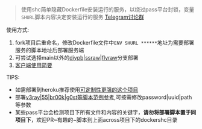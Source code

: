 > 使用shc简单隐藏Dockerfile安装运行的服务，以绕过pass平台封锁，变量`SHURL`脚本内容决定安装运行的服务  [Telegram讨论群](https://t.me/starts_sh_group)   
  
使用方式:  
1. fork项目后重命名，修改Dockerfile文件中`ENV SHURL ******`地址为需要部署服务的脚本地址后部署服务端  
2. 可尝试选择main以外的[diypb](https://github.com/mixool/dockershc/tree/diypb)|[ssraw](https://github.com/mixool/dockershc/tree/ssraw)|[flyraw](https://github.com/mixool/dockershc/tree/flyraw)分支部署  
3. [客户端使用简要](https://github.com/mixool/heroku#%E5%AE%A2%E6%88%B7%E7%AB%AF%E4%BD%BF%E7%94%A8%E7%AE%80%E8%A6%81)  
  
TIPS:  
* 如需部署到heroku推荐使用[可定制性更强的这个项目](https://github.com/mixool/kuhero)  
* 部署[v3ray|55|br00k|g0st等脚本范例参考](https://github.com/mixool/across/tree/master/dockershc),可按需修改password|uuid|path等参数  
* 某些pass平台会检测项目下所有文件和内容的关键字，**请勿将部署脚本置于同项目下**，欢迎PR~有趣的~脚本到上面across项目下的dockershc目录  
